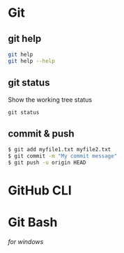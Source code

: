 # Git



## git help

```bash
git help
git help --help
```



## git status

Show the working tree status

```
git status
```



## commit & push

```bash
$ git add myfile1.txt myfile2.txt
$ git commit -m "My commit message"
$ git push -u origin HEAD
```





# GitHub CLI







# Git Bash

*for windows*